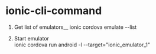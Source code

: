 # ionic-cli-command

1. Get list of emulators__
ionic cordova emulate --list

2. Start emulator<br />
ionic cordova run android  -l --target="ionic_emulator_1"
